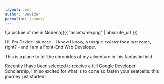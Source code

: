 ```yaml
---
layout: post
author: "Davide"
permalink: /about/
---
```


![a picture of me in Modena]({{ "assets/me.png" | absolute_url }})

Hi! I'm Davide Iaiunese - I know I know, a tongue-twister for a last name, right? - and I am a Front-End Web Developer. 

This is a place to tell the chronicles of my adventure in this fantastic field. 

Recently I have been selected to receive a full Google Developer Scholarship, I'm so excited for what is to come so fasten your seatbelts: this journey just started! 
